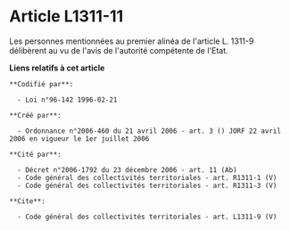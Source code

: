 # Article L1311-11

Les personnes mentionnées au premier alinéa de l'article L. 1311-9 délibèrent au vu de l'avis de l'autorité compétente de
l'Etat.

**Liens relatifs à cet article**

	**Codifié par**:

	  - Loi n°96-142 1996-02-21

	**Créé par**:

	  - Ordonnance n°2006-460 du 21 avril 2006 - art. 3 () JORF 22 avril 2006 en vigueur le 1er juillet 2006

	**Cité par**:

	  - Décret n°2006-1792 du 23 décembre 2006 - art. 11 (Ab)
	  - Code général des collectivités territoriales - art. R1311-1 (V)
	  - Code général des collectivités territoriales - art. R1311-3 (V)

	**Cite**:

	  - Code général des collectivités territoriales - art. L1311-9 (V)
